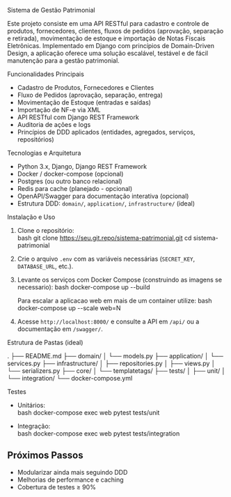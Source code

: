 Sistema de Gestão Patrimonial

Este projeto consiste em uma API RESTful para cadastro e controle de produtos, fornecedores, clientes, fluxos de pedidos (aprovação, separação e retirada), movimentação de estoque e importação de Notas Fiscais Eletrônicas. Implementado em Django com princípios de Domain-Driven Design, a aplicação oferece uma solução escalável, testável e de fácil manutenção para a gestão patrimonial.

Funcionalidades Principais

- Cadastro de Produtos, Fornecedores e Clientes  
- Fluxo de Pedidos (aprovação, separação, entrega)  
- Movimentação de Estoque (entradas e saídas)  
- Importação de NF-e via XML  
- API RESTful com Django REST Framework  
- Auditoria de ações e logs  
- Princípios de DDD aplicados (entidades, agregados, serviços, repositórios)

Tecnologias e Arquitetura

- Python 3.x, Django, Django REST Framework  
- Docker / docker-compose (opcional)  
- Postgres (ou outro banco relacional)  
- Redis para cache (planejado - opcional)  
- OpenAPI/Swagger para documentação interativa (opcional)  
- Estrutura DDD: `domain/`, `application/`, `infrastructure/` (ideal)

Instalação e Uso

1. Clone o repositório:  
   bash
   git clone https://seu.git.repo/sistema-patrimonial.git
   cd sistema-patrimonial
   
2. Crie o arquivo `.env` com as variáveis necessárias (`SECRET_KEY`, `DATABASE_URL`, etc.).  
3. Levante os serviços com Docker Compose (construindo as imagens se necessario):
   bash
   docker-compose up --build

   Para escalar a aplicacao web em mais de um container utilize:
   bash
   docker-compose up --scale web=N
   
4. Acesse `http://localhost:8000/` e consulte a API em `/api/` ou a documentação em `/swagger/`.

Estrutura de Pastas (ideal)

.
├── README.md
├── domain/
│   └── models.py
├── application/
│   └── services.py
├── infrastructure/
│   ├── repositories.py
│   ├── views.py
│   └── serializers.py
├── core/
│   └── templatetags/
├── tests/
│   ├── unit/
│   └── integration/
└── docker-compose.yml


Testes

- Unitários:  
  bash
  docker-compose exec web pytest tests/unit
  
- Integração:  
  bash
  docker-compose exec web pytest tests/integration
  

## Próximos Passos

- Modularizar ainda mais seguindo DDD  
- Melhorias de performance e caching  
- Cobertura de testes ≥ 90%

